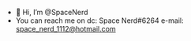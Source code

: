 - 👋 Hi, I’m @SpaceNerd
- You can reach me on dc: Space Nerd#6264
                      e-mail: space_nerd_1112@hotmail.com

<!---
SpaceNerde/SpaceNerde is a ✨ special ✨ repository because its `README.md` (this file) appears on your GitHub profile.
You can click the Preview link to take a look at your changes.
--->
